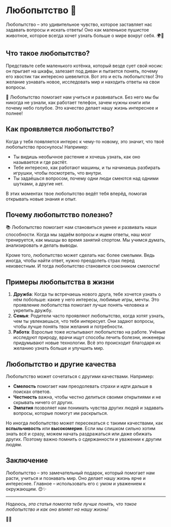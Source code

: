 # Любопытство 🧐

Любопытство – это удивительное чувство, которое заставляет нас задавать вопросы и искать ответы! Оно как маленькое пушистое животное, которое всегда хочет узнать больше о мире вокруг себя. 🌍💫

## Что такое любопытство?

Представьте себе маленького котёнка, который везде сует свой носик: он прыгает на шкафы, залезает под диван и пытается понять, почему его хвостик так интересно шевелится. Вот это и есть любопытство! Это желание узнавать новое, исследовать мир и находить ответы на свои вопросы. 

👀 Любопытство помогает нам учиться и развиваться. Без него мы бы никогда не узнали, как работает телефон, зачем нужны книги или почему небо голубое. Это качество делает нашу жизнь интереснее и полнее!

## Как проявляется любопытство?

Когда у тебя появляется интерес к чему-то новому, это значит, что твоё любопытство проснулось! Например:
- Ты видишь необычное растение и хочешь узнать, как оно называется и где растёт.
- Тебе интересно, как работают машины, и ты начинаешь разбирать игрушки, чтобы посмотреть, что внутри.
- Ты задаёшься вопросом, почему одни люди смеются над одними шутками, а другие нет.

В этих моментах твое любопытство ведёт тебя вперёд, помогая открывать новые знания и опыт.

## Почему любопытство полезно?

📚 Любопытство помогает нам становиться умнее и развивать наши способности. Когда мы задаём вопросы и ищем ответы, наш мозг тренируется, как мышцы во время занятий спортом. Мы учимся думать, анализировать и делать выводы.

Кроме того, любопытство может сделать нас более смелыми. Ведь иногда, чтобы найти ответ, нужно преодолеть страх перед неизвестным. И тогда любопытство становится союзником смелости!

## Примеры любопытства в жизни

1. **Дружба**: Когда ты встречаешь нового друга, тебе хочется узнать о нём побольше: какие у него интересы, любимые игры, мечты. Это проявление любопытства помогает лучше понять человека и укрепить дружбу.
2. **Семья**: Родители часто проявляют любопытство, когда хотят узнать, чем ты увлекаешься, что тебя интересует. Они задают вопросы, чтобы лучше понять твои желания и потребности.
3. **Работа**: Взрослые тоже испытывают любопытство на работе. Учёные исследуют природу, врачи ищут способы лечить болезни, инженеры придумывают новые технологии. Всё это происходит благодаря их желанию узнать больше и улучшить мир.

## Любопытство и другие качества

Любопытство может сочетаться с другими качествами. Например:
- **Смелость** помогает нам преодолевать страхи и идти дальше в поисках ответов.
- **Честность** важна, чтобы честно делиться своими открытиями и не скрывать ничего от других.
- **Эмпатия** позволяет нам понимать чувства других людей и задавать вопросы, которые помогут им раскрыться.

Но иногда любопытство может пересекаться с такими качествами, как **вспыльчивость** или **высокомерие**. Если мы слишком сильно хотим знать всё и сразу, можем начать раздражаться или даже обижать других. Поэтому важно помнить о сдержанности и уважении к другим людям.

## Заключение

Любопытство – это замечательный подарок, который помогает нам расти, учиться и познавать мир. Оно делает нашу жизнь ярче и интереснее. Главное – использовать его с умом и уважением к окружающим. 😊✨

---

_Надеюсь, эта статья помогла тебе лучше понять, что такое любопытство и как оно влияет на нашу жизнь!_

🎉📖